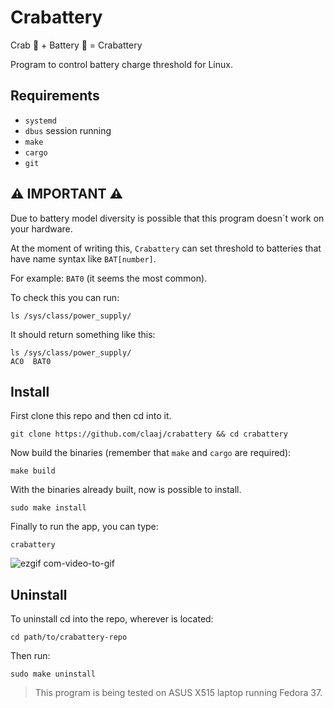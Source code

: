 # Crabattery

Crab :crab: + Battery :battery: = Crabattery

Program to control battery charge threshold for Linux.

## Requirements

- `systemd`
- `dbus` session running 
- `make`
- `cargo`
- `git`

## :warning: IMPORTANT :warning:

Due to battery model diversity is possible that this program doesn´t work on your hardware.

At the moment of writing this, `Crabattery` can set threshold to batteries that have name syntax like `BAT[number]`. 

For example: `BAT0` (it seems the most common).

To check this you can run:

```shell
ls /sys/class/power_supply/
```

It should return something like this:

```shell
ls /sys/class/power_supply/
AC0  BAT0
```

## Install

First clone this repo and then cd into it.

```shell
git clone https://github.com/claaj/crabattery && cd crabattery
```

Now build the binaries (remember that `make` and `cargo` are required):

```shell
make build
```

With the binaries already built, now is possible to install.

```shell
sudo make install
```

Finally to run the app, you can type:

```shell
crabattery
```

![ezgif com-video-to-gif](https://user-images.githubusercontent.com/102485147/231053045-3f0bd1f6-312f-4bee-bb6c-5373ae9a40b5.gif)

## Uninstall

To uninstall cd into the repo, wherever is located:

```shell
cd path/to/crabattery-repo
```

Then run:

```shell
sudo make uninstall
```
> This program is being tested on ASUS X515 laptop running Fedora 37.
